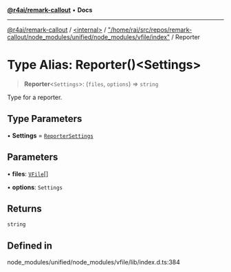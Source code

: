 [**@r4ai/remark-callout**](../../../../README.md) • **Docs**

***

[@r4ai/remark-callout](../../../../globals.md) / [\<internal\>](../../../README.md) / ["/home/rai/src/repos/remark-callout/node\_modules/unified/node\_modules/vfile/index"](../README.md) / Reporter

# Type Alias: Reporter()\<Settings\>

> **Reporter**\<`Settings`\>: (`files`, `options`) => `string`

Type for a reporter.

## Type Parameters

• **Settings** = [`ReporterSettings`](ReporterSettings.md)

## Parameters

• **files**: [`VFile`](../../../classes/VFile.md)[]

• **options**: `Settings`

## Returns

`string`

## Defined in

node\_modules/unified/node\_modules/vfile/lib/index.d.ts:384
